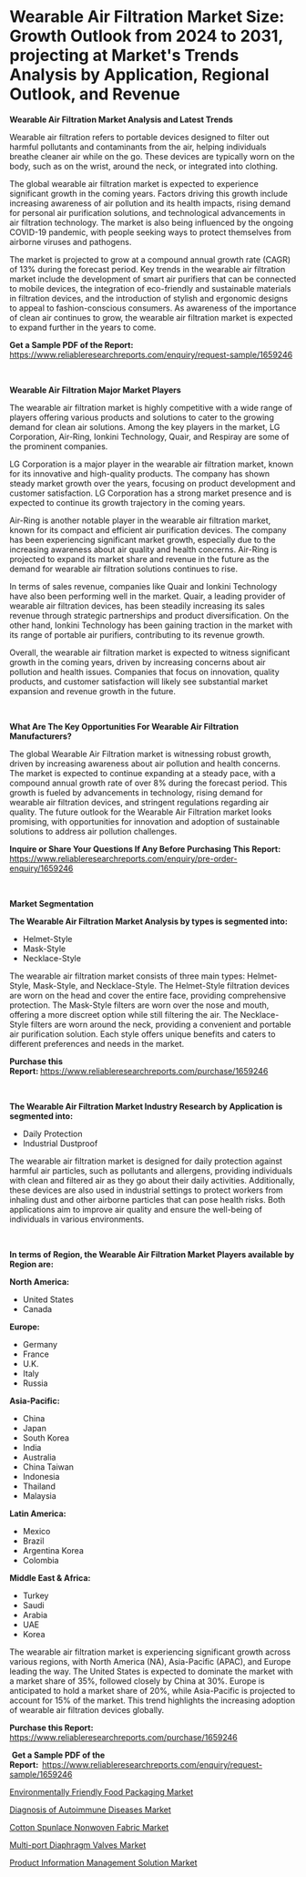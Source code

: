 <p><h1>Wearable Air Filtration Market Size: Growth Outlook from 2024 to 2031, projecting at Market's Trends Analysis by Application, Regional Outlook, and Revenue</h1></p><p><strong>Wearable Air Filtration Market Analysis and Latest Trends</strong></p>
<p><p>Wearable air filtration refers to portable devices designed to filter out harmful pollutants and contaminants from the air, helping individuals breathe cleaner air while on the go. These devices are typically worn on the body, such as on the wrist, around the neck, or integrated into clothing.</p><p>The global wearable air filtration market is expected to experience significant growth in the coming years. Factors driving this growth include increasing awareness of air pollution and its health impacts, rising demand for personal air purification solutions, and technological advancements in air filtration technology. The market is also being influenced by the ongoing COVID-19 pandemic, with people seeking ways to protect themselves from airborne viruses and pathogens.</p><p>The market is projected to grow at a compound annual growth rate (CAGR) of 13% during the forecast period. Key trends in the wearable air filtration market include the development of smart air purifiers that can be connected to mobile devices, the integration of eco-friendly and sustainable materials in filtration devices, and the introduction of stylish and ergonomic designs to appeal to fashion-conscious consumers. As awareness of the importance of clean air continues to grow, the wearable air filtration market is expected to expand further in the years to come.</p></p>
<p><strong>Get a Sample PDF of the Report:&nbsp;</strong> <a href="https://www.reliableresearchreports.com/enquiry/request-sample/1659246">https://www.reliableresearchreports.com/enquiry/request-sample/1659246</a></p>
<p>&nbsp;</p>
<p><strong>Wearable Air Filtration Major Market Players</strong></p>
<p><p>The wearable air filtration market is highly competitive with a wide range of players offering various products and solutions to cater to the growing demand for clean air solutions. Among the key players in the market, LG Corporation, Air-Ring, Ionkini Technology, Quair, and Respiray are some of the prominent companies.</p><p>LG Corporation is a major player in the wearable air filtration market, known for its innovative and high-quality products. The company has shown steady market growth over the years, focusing on product development and customer satisfaction. LG Corporation has a strong market presence and is expected to continue its growth trajectory in the coming years.</p><p>Air-Ring is another notable player in the wearable air filtration market, known for its compact and efficient air purification devices. The company has been experiencing significant market growth, especially due to the increasing awareness about air quality and health concerns. Air-Ring is projected to expand its market share and revenue in the future as the demand for wearable air filtration solutions continues to rise.</p><p>In terms of sales revenue, companies like Quair and Ionkini Technology have also been performing well in the market. Quair, a leading provider of wearable air filtration devices, has been steadily increasing its sales revenue through strategic partnerships and product diversification. On the other hand, Ionkini Technology has been gaining traction in the market with its range of portable air purifiers, contributing to its revenue growth.</p><p>Overall, the wearable air filtration market is expected to witness significant growth in the coming years, driven by increasing concerns about air pollution and health issues. Companies that focus on innovation, quality products, and customer satisfaction will likely see substantial market expansion and revenue growth in the future.</p></p>
<p>&nbsp;</p>
<p><strong>What Are The Key Opportunities For Wearable Air Filtration Manufacturers?</strong></p>
<p><p>The global Wearable Air Filtration market is witnessing robust growth, driven by increasing awareness about air pollution and health concerns. The market is expected to continue expanding at a steady pace, with a compound annual growth rate of over 8% during the forecast period. This growth is fueled by advancements in technology, rising demand for wearable air filtration devices, and stringent regulations regarding air quality. The future outlook for the Wearable Air Filtration market looks promising, with opportunities for innovation and adoption of sustainable solutions to address air pollution challenges.</p></p>
<p><strong>Inquire or Share Your Questions If Any Before Purchasing This Report:</strong> <a href="https://www.reliableresearchreports.com/enquiry/pre-order-enquiry/1659246">https://www.reliableresearchreports.com/enquiry/pre-order-enquiry/1659246</a></p>
<p>&nbsp;</p>
<p><strong>Market Segmentation</strong></p>
<p><strong>The Wearable Air Filtration Market Analysis by types is segmented into:</strong></p>
<p><ul><li>Helmet-Style</li><li>Mask-Style</li><li>Necklace-Style</li></ul></p>
<p><p>The wearable air filtration market consists of three main types: Helmet-Style, Mask-Style, and Necklace-Style. The Helmet-Style filtration devices are worn on the head and cover the entire face, providing comprehensive protection. The Mask-Style filters are worn over the nose and mouth, offering a more discreet option while still filtering the air. The Necklace-Style filters are worn around the neck, providing a convenient and portable air purification solution. Each style offers unique benefits and caters to different preferences and needs in the market.</p></p>
<p><strong>Purchase this Report:&nbsp;</strong><a href="https://www.reliableresearchreports.com/purchase/1659246">https://www.reliableresearchreports.com/purchase/1659246</a></p>
<p>&nbsp;</p>
<p><strong>The Wearable Air Filtration Market Industry Research by Application is segmented into:</strong></p>
<p><ul><li>Daily Protection</li><li>Industrial Dustproof</li></ul></p>
<p><p>The wearable air filtration market is designed for daily protection against harmful air particles, such as pollutants and allergens, providing individuals with clean and filtered air as they go about their daily activities. Additionally, these devices are also used in industrial settings to protect workers from inhaling dust and other airborne particles that can pose health risks. Both applications aim to improve air quality and ensure the well-being of individuals in various environments.</p></p>
<p>&nbsp;</p>
<p><strong>In terms of Region, the Wearable Air Filtration Market Players available by Region are:</strong></p>
<p>
    <p> <strong> North America: </strong>
        <ul>
            <li>United States</li>
            <li>Canada</li>
        </ul>
        </p> 
    <p> <strong> Europe: </strong>
        <ul>
            <li>Germany</li>
            <li>France</li>
            <li>U.K.</li>
            <li>Italy</li>
            <li>Russia</li>
        </ul>
        </p> 
    <p> <strong> Asia-Pacific: </strong>
        <ul>
            <li>China</li>
            <li>Japan</li>
            <li>South Korea</li>
            <li>India</li>
            <li>Australia</li>
            <li>China Taiwan</li>
            <li>Indonesia</li>
            <li>Thailand</li>
            <li>Malaysia</li>
        </ul>
        </p> 
    <p> <strong> Latin America: </strong>
        <ul>
            <li>Mexico</li>
            <li>Brazil</li>
            <li>Argentina Korea</li>
            <li>Colombia</li>
        </ul>
        </p> 
    <p> <strong> Middle East & Africa: </strong>
        <ul>
            <li>Turkey</li>
            <li>Saudi</li>
            <li>Arabia</li>
            <li>UAE</li>
            <li>Korea</li>
        </ul>
    </p>
    </p>
<p><p>The wearable air filtration market is experiencing significant growth across various regions, with North America (NA), Asia-Pacific (APAC), and Europe leading the way. The United States is expected to dominate the market with a market share of 35%, followed closely by China at 30%. Europe is anticipated to hold a market share of 20%, while Asia-Pacific is projected to account for 15% of the market. This trend highlights the increasing adoption of wearable air filtration devices globally.</p></p>
<p><strong>Purchase this Report: </strong><a href="https://www.reliableresearchreports.com/purchase/1659246">https://www.reliableresearchreports.com/purchase/1659246</a></p>
<p>&nbsp;<strong>Get a Sample PDF of the Report:&nbsp;&nbsp;</strong><a href="https://www.reliableresearchreports.com/enquiry/request-sample/1659246">https://www.reliableresearchreports.com/enquiry/request-sample/1659246</a></p>
<p><strong></strong></p>
<p><p><a href="https://medium.com/@samanthamason1930/environmentally-friendly-food-packaging-market-competitive-analysis-market-trends-and-forecast-to-5a72195fab59">Environmentally Friendly Food Packaging Market</a></p><p><a href="https://medium.com/@samanthamason1930/diagnosis-of-autoimmune-diseases-nbsp-market-focuses-on-market-share-size-and-projected-forecast-0a954b5bed84">Diagnosis of Autoimmune Diseases Market</a></p><p><a href="https://github.com/PeterParrish5/Market-Research-Report-List-3/blob/main/cotton-spunlace-nonwoven-fabric-market.md">Cotton Spunlace Nonwoven Fabric Market</a></p><p><a href="https://github.com/Whitneyboyettebo9kiw7yr13/Market-Research-Report-List-1/blob/main/multi-port-diaphragm-valves-market.md">Multi-port Diaphragm Valves Market</a></p><p><a href="https://medium.com/@shirleygreene26/product-information-management-solution-market-size-cagr-trends-2024-2030-21a3864ce6d7">Product Information Management Solution Market</a></p></p>